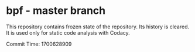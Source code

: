 # bpf - master branch

This repository contains frozen state of the repository.
Its history is cleared. It is used only for static code
analysis with Codacy.

Commit Time: 1700628909